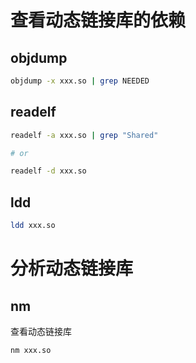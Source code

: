 # 查看动态链接库的依赖

## objdump

```bash
objdump -x xxx.so | grep NEEDED
```

## readelf

```bash
readelf -a xxx.so | grep "Shared"

# or

readelf -d xxx.so
```

## ldd

```bash
ldd xxx.so
```



# 分析动态链接库

## nm

查看动态链接库

```shell
nm xxx.so
```

